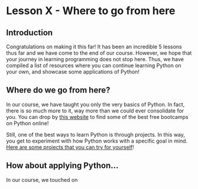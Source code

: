 # Lesson X - Where to go from here

## Introduction

Congratulations on making it this far! It has been an incredible 5 lessons thus far and we have come to the end of our course. However, we hope that your journey in learning programming does not stop here. Thus, we have compiled a list of resources where you can continue learning Python on your own, and showcase some applications of Python!

## Where do we go from here?

In our course, we have taught you only the very basics of Python. In fact, there is so much more to it, way more than we could ever consolidate for you. You can drop by [this website](https://www.bestcolleges.com/bootcamps/guides/learn-python-free/) to find some of the best free bootcamps on Python online!

Still, one of the best ways to learn Python is through projects. In this way, you get to experiment with how Python works with a specific goal in mind. [Here are some projects that you can try for yourself](https://hackr.io/blog/python-projects)!

## How about applying Python...
In our course, we touched on 
